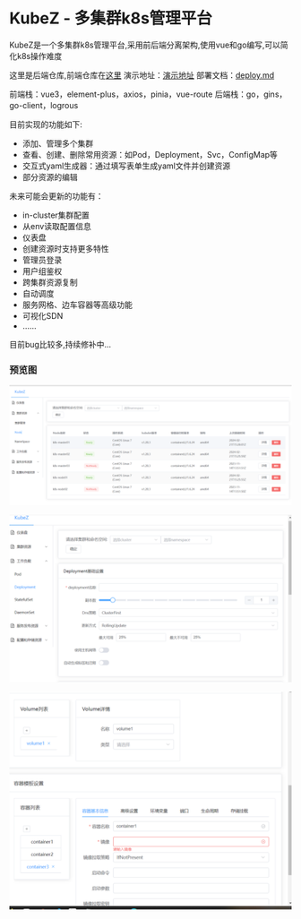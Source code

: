 # KubeZ - 多集群k8s管理平台
KubeZ是一个多集群k8s管理平台,采用前后端分离架构,使用vue和go编写,可以简化k8s操作难度

这里是后端仓库,前端仓库在[这里](https://github.com/alikon-art/KubeZ-frontend)
演示地址：[演示地址](http://107.148.0.71:32759/)
部署文档：[deploy.md](doc/deploy.md)

前端栈：vue3，element-plus，axios，pinia，vue-route
后端栈：go，gins，go-client，logrous

目前实现的功能如下:


* 添加、管理多个集群
* 查看、创建、删除常用资源：如Pod，Deployment，Svc，ConfigMap等
* 交互式yaml生成器：通过填写表单生成yaml文件并创建资源
* 部分资源的编辑

未来可能会更新的功能有：

* in-cluster集群配置
* 从env读取配置信息
* 仪表盘
* 创建资源时支持更多特性
* 管理员登录
* 用户组鉴权
* 跨集群资源复制
* 自动调度
* 服务网格、边车容器等高级功能
* 可视化SDN
* ……

目前bug比较多,持续修补中...

### 预览图
![alt text](doc/image.png)


![alt text](doc/image2.png)


![alt text](doc/image3.png)
